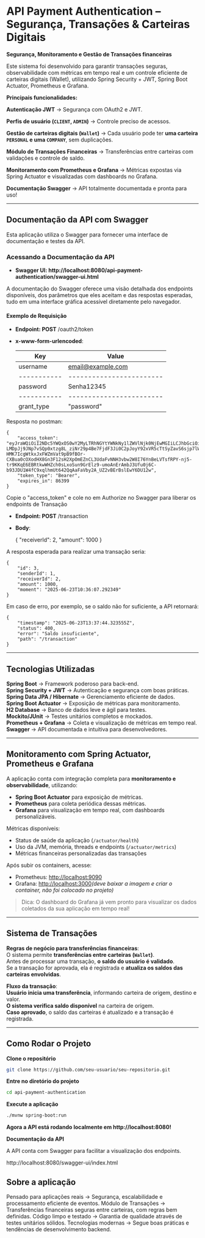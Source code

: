 # API Payment Authentication – Segurança, Transações & Carteiras Digitais

**Segurança, Monitoramento e Gestão de Transações financeiras**

Este sistema foi desenvolvido para garantir transações seguras, observabilidade com métricas em tempo real e um controle eficiente de carteiras digitais (Wallet), utilizando Spring Security + JWT, Spring Boot Actuator, Prometheus e Grafana.

**Principais funcionalidades:**

**Autenticação JWT** → Segurança com OAuth2 e JWT.  

**Perfis de usuário (`CLIENT`, `ADMIN`)** → Controle preciso de acessos.  

**Gestão de carteiras digitais (`Wallet`)** → Cada usuário pode ter **uma carteira `PERSONAL` e uma `COMPANY`**, sem duplicações.  

**Módulo de Transações Financeiras** → Transferências entre carteiras com validações e controle de saldo.

**Monitoramento com Prometheus e Grafana** → Métricas expostas via Spring Actuator e visualizadas com dashboards no Grafana.

**Documentação Swagger** → API totalmente documentada e pronta para uso!

---

## Documentação da API com Swagger

Esta aplicação utiliza o Swagger para fornecer uma interface de documentação e testes da API.

### Acessando a Documentação da API
- **Swagger UI: http://localhost:8080/api-payment-authentication/swagger-ui.html**

A documentação do Swagger oferece uma visão detalhada dos endpoints disponíveis, dos parâmetros que eles aceitam e das respostas esperadas, tudo em uma interface gráfica acessível diretamente pelo navegador.

#### Exemplo de Requisição ####

- **Endpoint: POST** /oauth2/token
- **x-www-form-urlencoded**:


    Key        |      Value
    -----------|------------------------
    username   |     email@example.com
    -----------|------------------------
    password   |      Senha12345
    -----------|------------------------
    grant_type |      "password"

Resposta no postman:

    {
        "access_token": "eyJraWQiOiI2NDc5YWQxOS0wY2MyLTRhNGYtYWNkNy1lZWVlNjk0NjEwMGIiLCJhbGciOiJSUzI1NiJ9.eyJzdWIiOiJteWNsaWVudGlkIiwiYXVkIjoibXljbGllbnRpZCIsIm5iZiI6MTc1MDY4NjI3MSwiaXNzIjoiaHR0cDovL2xvY2FsaG9zdDo4MDgwIiwiZXhwIjoxNzUwNzcyNjcxLCJpYXQiOjE3NTA2ODYyNzEsImp0aSI6IjEwOGUyMzZlLTc5NzYtNDE1MS1hM2JmLTUxNjJkYzE4YzZhOCIsImF1dGhvcml0aWVzIjpbIkNMSUVOVCJdLCJ1c2VybmFtZSI6ImpvaG5kb2VAZXhhbXBsZS5jb20ifQ.sjZxs4kShoCUnPSS5R38QtX-LMDpJj9JNp7vSQp0xtzg8L_ziNr29p4Be7FjdF3Ji0C2pJoyY92xVR5cTtSyZavS6sjp7lWI6VzY7ENxrFCz20ym_SgSPP1jaW8RuntZ0ZCtJFlG-HMK7IcgWtkxJxFWZmVat9pB9fBOr-CXBua0cOXodHX8Gn3F12sH2XpOmEZnCL3UdaFvNNH3vbw2W8I76YnBeLVTsfRPY-nj5-tr9KKqE6EBRtkwWHZch0sLxoSun9GrElz9-umoAnErAmbJ3Ufu0j6C-b93JDU1W4fC9xqlhmUt642QqAaFaVby2A_UZ2vBErBslEwY6DU12w",
        "token_type": "Bearer",
        "expires_in": 86399
    }

Copie o "access_token" e cole no em Authorize no Swagger para liberar os endpoints de Transação

- **Endpoint: POST** /transaction
- **Body**:


    {
        "receiverId": 2,
        "amount": 1000
    }

A resposta esperada para realizar uma transação seria:

    {
        "id": 3,
        "senderId": 1,
        "receiverId": 2,
        "amount": 1000,
        "moment": "2025-06-23T10:36:07.292349"
    }

Em caso de erro, por exemplo, se o saldo não for suficiente, a API retornará:

    {
        "timestamp": "2025-06-23T13:37:44.323555Z",
        "status": 400,
        "error": "Saldo insuficiente",
        "path": "/transaction"
    }

---

## Tecnologias Utilizadas

**Spring Boot** → Framework poderoso para back-end.  
**Spring Security + JWT** → Autenticação e segurança com boas práticas.  
**Spring Data JPA / Hibernate** → Gerenciamento eficiente de dados.  
**Spring Boot Actuator** → Exposição de métricas para monitoramento.  
**H2 Database** → Banco de dados leve e ágil para testes.  
**Mockito/JUnit** → Testes unitários completos e mockados.  
**Prometheus + Grafana** → Coleta e visualização de métricas em tempo real.  
**Swagger** → API documentada e intuitiva para desenvolvedores.

---

## Monitoramento com Spring Actuator, Prometheus e Grafana

A aplicação conta com integração completa para **monitoramento e observabilidade**, utilizando:

- **Spring Boot Actuator** para exposição de métricas.
- **Prometheus** para coleta periódica dessas métricas.
- **Grafana** para visualização em tempo real, com dashboards personalizáveis.

Métricas disponíveis:
- Status de saúde da aplicação (`/actuator/health`)
- Uso da JVM, memória, threads e endpoints (`/actuator/metrics`)
- Métricas financeiras personalizadas das transações

Após subir os containers, acesse:
- Prometheus: [http://localhost:9090](http://localhost:9090)
- Grafana: [http://localhost:3000](http://localhost:3000)*(deve baixar a imagem e criar o container, não foi colocado no projeto)*

> Dica: O dashboard do Grafana já vem pronto para visualizar os dados coletados da sua aplicação em tempo real!

---

## Sistema de Transações

**Regras de negócio para transferências financeiras**:  
O sistema permite **transferências entre carteiras (`Wallet`)**.  
Antes de processar uma transação, **o saldo do usuário é validado**.  
Se a transação for aprovada, ela é registrada e **atualiza os saldos das carteiras envolvidas**.

**Fluxo da transação**:  
**Usuário inicia uma transferência**, informando carteira de origem, destino e valor.  
**O sistema verifica saldo disponível** na carteira de origem.  
**Caso aprovado**, o saldo das carteiras é atualizado e a transação é registrada.

---

## Como Rodar o Projeto

**Clone o repositório**
```bash
git clone https://github.com/seu-usuario/seu-repositorio.git
```

**Entre no diretório do projeto**
```bash
cd api-payment-authentication
```

**Execute a aplicação**
```bash
./mvnw spring-boot:run
```

**Agora a API está rodando localmente em http://localhost:8080!**

**Documentação da API**

A API conta com Swagger para facilitar a visualização dos endpoints.

http://localhost:8080/swagger-ui/index.html

## Sobre a aplicação
Pensado para aplicações reais → Segurança, escalabilidade e processamento eficiente de eventos. Módulo de Transações → Transferências financeiras seguras entre carteiras, com regras bem definidas. Código limpo e testado → Garantia de qualidade através de testes unitários sólidos. Tecnologias modernas → Segue boas práticas e tendências de desenvolvimento backend.
